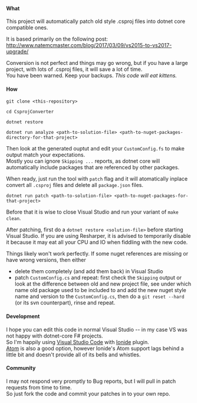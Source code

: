 
#### What

This project will automatically patch old style .csproj files into dotnet core compatible ones.

It is based primarily on the following post:  
http://www.natemcmaster.com/blog/2017/03/09/vs2015-to-vs2017-upgrade/

Conversion is not perfect and things may go wrong, but if you have a large project, with lots of .csproj files, it will save a lot of time.  
You have been warned. Keep your backups. *This code will eat kittens.*


#### How

    git clone <this-repository>

    cd CsprojConverter

    dotnet restore

    dotnet run analyze <path-to-solution-file> <path-to-nuget-packages-directory-for-that-project>

Then look at the generated ouptut and edit your `CustomConfig.fs` to make output match your expectations.  
Mostly you can ignore `Skipping ...` reports, as dotnet core will automatically include packages that are referenced by other packages.

When ready, just run the tool with `patch` flag and it will atomatically inplace convert all `.csproj` files and delete all `package.json` files.

    dotnet run patch <path-to-solution-file> <path-to-nuget-packages-for-that-project>


Before that it is wise to close Visual Studio and run your variant of `make clean`.

After patching, first do a `dotnet restore <solution-file>` before starting Visual Studio. If you are using Resharper, it is advised to temporarily disable it because it may eat all your CPU and IO when fiddling with the new code.

Things likely won't work perfectly. If some nuget references are missing or have wrong versions, then either
 - delete them completely (and add them back) in Visual Studio 
 - patch `CustomConfig.cs` and repeat: first check the `Skipping` output or look at the difference between old and new project file, see under which name old package used to be included to and add the new nuget style name and version to the `CustomConfig.cs`, then do a `git reset --hard` (or its svn counterpart), rinse and repeat.


#### Development

I hope you can edit this code in normal Visual Studio -- in my case VS was not happy with dotnet-core F# projects.  
So I'm happily using [Visual Studio Code](https://code.visualstudio.com/) with [Ionide](http://ionide.io/) plugin.  
[Atom](https://atom.io/) is also a good option, however Ionide's Atom support lags behind a little bit and doesn't provide all of its bells and whistles.

#### Community

I may not respond very promptly to Bug reports, but I will pull in patch requests from time to time.  
So just fork the code and commit your patches in to your own repo.